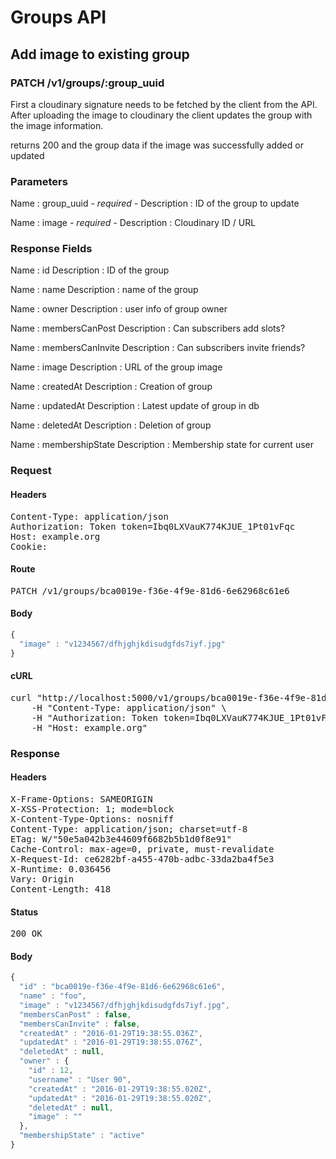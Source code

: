 # Groups API

## Add image to existing group

### PATCH /v1/groups/:group_uuid

First a cloudinary signature needs to be fetched by the client from the API. After uploading the image to cloudinary the client updates the group with the image information.

returns 200 and the group data if the image was successfully added or updated

### Parameters

Name : group_uuid *- required -*
Description : ID of the group to update

Name : image *- required -*
Description : Cloudinary ID / URL


### Response Fields

Name : id
Description : ID of the group

Name : name
Description : name of the group

Name : owner
Description : user info of group owner

Name : membersCanPost
Description : Can subscribers add slots?

Name : membersCanInvite
Description : Can subscribers invite friends?

Name : image
Description : URL of the group image

Name : createdAt
Description : Creation of group

Name : updatedAt
Description : Latest update of group in db

Name : deletedAt
Description : Deletion of group

Name : membershipState
Description : Membership state for current user

### Request

#### Headers

<pre>Content-Type: application/json
Authorization: Token token=Ibq0LXVauK774KJUE_1Pt01vFqc
Host: example.org
Cookie: </pre>

#### Route

<pre>PATCH /v1/groups/bca0019e-f36e-4f9e-81d6-6e62968c61e6</pre>

#### Body
```javascript
{
  "image" : "v1234567/dfhjghjkdisudgfds7iyf.jpg"
}
```


#### cURL

<pre class="request">curl &quot;http://localhost:5000/v1/groups/bca0019e-f36e-4f9e-81d6-6e62968c61e6&quot; -d &#39;{&quot;image&quot;:&quot;v1234567/dfhjghjkdisudgfds7iyf.jpg&quot;}&#39; -X PATCH \
	-H &quot;Content-Type: application/json&quot; \
	-H &quot;Authorization: Token token=Ibq0LXVauK774KJUE_1Pt01vFqc&quot; \
	-H &quot;Host: example.org&quot;</pre>

### Response

#### Headers

<pre>X-Frame-Options: SAMEORIGIN
X-XSS-Protection: 1; mode=block
X-Content-Type-Options: nosniff
Content-Type: application/json; charset=utf-8
ETag: W/&quot;50e5a042b3e44609f6682b5b1d0f8e91&quot;
Cache-Control: max-age=0, private, must-revalidate
X-Request-Id: ce6282bf-a455-470b-adbc-33da2ba4f5e3
X-Runtime: 0.036456
Vary: Origin
Content-Length: 418</pre>

#### Status

<pre>200 OK</pre>

#### Body

```javascript
{
  "id" : "bca0019e-f36e-4f9e-81d6-6e62968c61e6",
  "name" : "foo",
  "image" : "v1234567/dfhjghjkdisudgfds7iyf.jpg",
  "membersCanPost" : false,
  "membersCanInvite" : false,
  "createdAt" : "2016-01-29T19:38:55.036Z",
  "updatedAt" : "2016-01-29T19:38:55.076Z",
  "deletedAt" : null,
  "owner" : {
    "id" : 12,
    "username" : "User 90",
    "createdAt" : "2016-01-29T19:38:55.020Z",
    "updatedAt" : "2016-01-29T19:38:55.020Z",
    "deletedAt" : null,
    "image" : ""
  },
  "membershipState" : "active"
}
```
